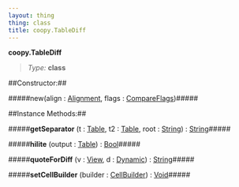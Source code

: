 ```yaml
---
layout: thing
thing: class
title: coopy.TableDiff
---
```

**coopy.TableDiff**



> *Type:* **class**



##Constructor:##

#####new(align : <a href="../coopy/Alignment.html" class="type">Alignment</a>, flags : <a href="../coopy/CompareFlags.html" class="type">CompareFlags</a>)#####



##Instance Methods:##


#####**getSeparator** (t : <a href="../coopy/Table.html" class="type">Table</a>, t2 : <a href="../coopy/Table.html" class="type">Table</a>, root : <a href="../String.html" class="type">String</a>) : <a href="../String.html" class="type">String</a>#####




#####**hilite** (output : <a href="../coopy/Table.html" class="type">Table</a>) : <a href="../Bool.html" class="type">Bool</a>#####




#####**quoteForDiff** (v : <a href="../coopy/View.html" class="type">View</a>, d : <a href="../Dynamic.html" class="type">Dynamic</a>) : <a href="../String.html" class="type">String</a>#####




#####**setCellBuilder** (builder : <a href="../coopy/CellBuilder.html" class="type">CellBuilder</a>) : <a href="../Void.html" class="type">Void</a>#####




